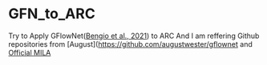 # GFN_to_ARC

Try to Apply GFlowNet([Bengio et al., 2021](https://proceedings.neurips.cc/paper/2021/file/e614f646836aaed9f89ce58e837e2310-Paper.pdf)) to ARC
And I am reffering Github repositories from [August](https://github.com/augustwester/gflownet and [Official MILA](https://github.com/saleml/torchgfn)

